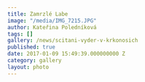 ```yaml
---
title: Zamrzlé Labe
image: "/media/IMG_7215.JPG"
author: Kateřina Poledníková
tags: []
gallery: /news/scitani-vyder-v-krkonosich
published: true
date: 2017-01-09 15:49:39.000000000 Z
category: gallery
layout: photo
---
```


